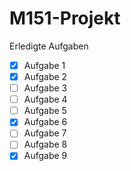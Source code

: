 # M151-Projekt

Erledigte Aufgaben
-[x] Aufgabe 1
-[x] Aufgabe 2
-[ ] Aufgabe 3
-[ ] Aufgabe 4
-[ ] Aufgabe 5
-[x] Aufgabe 6
-[ ] Aufgabe 7
-[ ] Aufgabe 8
-[x] Aufgabe 9
